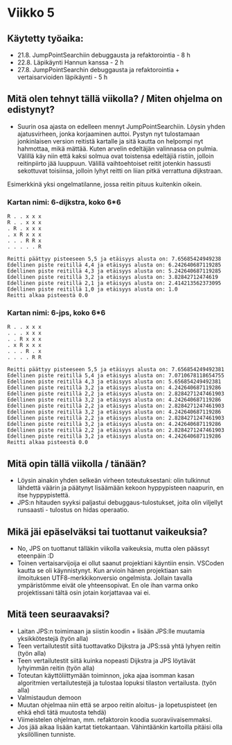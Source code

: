 
# Viikko 5

## Käytetty työaika:

- 21.8. JumpPointSearchiin debuggausta ja refaktorointia - 8 h
- 22.8. Läpikäynti Hannun kanssa - 2 h
- 27.8. JumpPointSearchin  debuggausta ja refaktorointia + vertaisarvioiden läpikäynti - 5 h

## Mitä olen tehnyt tällä viikolla? / Miten ohjelma on edistynyt?

- Suurin osa ajasta on edelleen mennyt JumpPointSearchiin. Löysin yhden ajatusvirheen, jonka korjaaminen auttoi. Pystyn nyt tulostamaan jonkinlaisen version reitistä kartalle ja sitä kautta on helpompi nyt hahmottaa, mikä mättää. Kuten arvelin edeltäjän valinnassa on pulmia. Välillä käy niin että kaksi solmua ovat toistensa edeltäjiä ristiin, jolloin reitinpiirto jää luuppuun. Välillä vaihtoehtoiset reitit jotenkin hassusti sekottuvat toisiinsa, jolloin lyhyt reitti on liian pitkä verrattuna dijkstraan.

Esimerkkinä yksi ongelmatilanne, jossa reitin pituus kuitenkin oikein.

### Kartan nimi: 6-dijkstra, koko 6*6

```
R . . x x x 
R . . x x x 
. R . x x x 
. x R x x x 
. . . R R x 
. . . . . R 

Reitti päättyy pisteeseen 5,5 ja etäisyys alusta on: 7.65685424949238
Edellinen piste reitillä 4,4 ja etäisyys alusta on: 6.242640687119285
Edellinen piste reitillä 4,3 ja etäisyys alusta on: 5.242640687119285
Edellinen piste reitillä 3,2 ja etäisyys alusta on: 3.82842712474619
Edellinen piste reitillä 2,1 ja etäisyys alusta on: 2.414213562373095
Edellinen piste reitillä 1,0 ja etäisyys alusta on: 1.0
Reitti alkaa pisteestä 0.0
``` 

### Kartan nimi: 6-jps, koko 6*6

```
R . . x x x 
. . . x x x 
. . R x x x 
. x R x x x 
. . . R . x 
. . . . R R 

Reitti päättyy pisteeseen 5,5 ja etäisyys alusta on: 7.656854249492381
Edellinen piste reitillä 5,4 ja etäisyys alusta on: 7.0710678118654755
Edellinen piste reitillä 4,3 ja etäisyys alusta on: 5.656854249492381
Edellinen piste reitillä 3,2 ja etäisyys alusta on: 4.242640687119286
Edellinen piste reitillä 2,2 ja etäisyys alusta on: 2.8284271247461903
Edellinen piste reitillä 3,2 ja etäisyys alusta on: 4.242640687119286  
Edellinen piste reitillä 2,2 ja etäisyys alusta on: 2.8284271247461903
Edellinen piste reitillä 3,2 ja etäisyys alusta on: 4.242640687119286
Edellinen piste reitillä 2,2 ja etäisyys alusta on: 2.8284271247461903 
Edellinen piste reitillä 3,2 ja etäisyys alusta on: 4.242640687119286
Edellinen piste reitillä 2,2 ja etäisyys alusta on: 2.8284271247461903
Edellinen piste reitillä 3,2 ja etäisyys alusta on: 4.242640687119286
Reitti alkaa pisteestä 0.0
``` 

## Mitä opin tällä viikolla / tänään?
- Löysin ainakin yhden selkeän virheen toteutuksestani: olin tulkinnut lähdettä väärin ja päätynyt lisäämään kekoon hyppypisteen naapurin, en itse hyppypistettä.
- JPS:n hitauden syyksi paljastui debuggaus-tulostukset, joita olin viljellyt runsaasti - tulostus on hidas operaatio.

## Mikä jäi epäselväksi tai tuottanut vaikeuksia? 

- No, JPS on tuottanut tälläkin viikolla vaikeuksia, mutta olen päässyt eteenpäin :D
- Toinen vertaisarvijoija ei ollut saanut projektiani käyntiin ensin. VSCoden kautta se oli käynnistynyt. Kun arvioin hänen projektiaan sain ilmoituksen UTF8-merkkikonversio ongelmista. Jollain tavalla ympäristömme eivät ole yhteensopivat. En ole ihan varma onko projektissani tältä osin jotain korjattavaa vai ei.

## Mitä teen seuraavaksi?

- Laitan JPS:n toimimaan ja siistin koodin + lisään JPS:lle muutamia yksikkötestejä (työn alla)
- Teen vertailutestit siitä tuottavatko Dijkstra ja JPS:ssä yhtä lyhyen reitin (työn alla)
- Teen vertailutestit siitä kuinka nopeasti Dijkstra ja JPS löytävät lyhyimmän reitin (työn alla)
- Toteutan käyttöliittymään toiminnon, joka ajaa isomman kasan algoritmien vertailutestejä ja tulostaa lopuksi tilaston vertailusta. (työn alla)
- Valmistaudun demoon
- Muutan ohjelmaa niin että se arpoo reitin aloitus- ja lopetuspisteet (en ehkä ehdi tätä muutosta tehdä)
- Viimeistelen ohjelman, mm. refaktoroin koodia suoraviivaisemmaksi.
- Jos jää aikaa lisään kartat tietokantaan. Vähintäänkin kartoilla pitäisi olla yksilöllinen tunniste.
